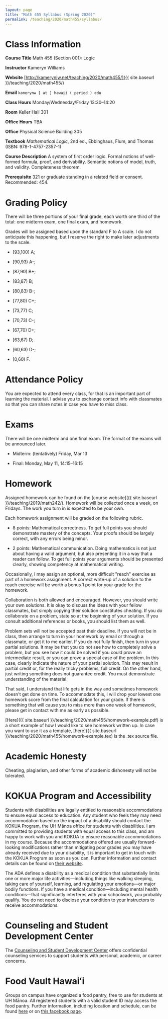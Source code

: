 ```yaml
---
layout: page
title: "Math 455 Syllabus (Spring 2020)"
permalink: /teaching/2020/math455/syllabus/
---
```


Class Information
=====

**Course Title** Math 455 (Section 001): Logic

**Instructor** Kameryn Williams

**Website** [http://kamerynjw.net/teaching/2020/math455/]({{ site.baseurl }}/teaching/2020/math455/)

**Email** `kamerynw [ at ] hawaii ( period ) edu`

**Class Hours** Monday/Wednesday/Friday 13:30–14:20

**Room** Keller Hall 301

**Office Hours** TBA

**Office** Physical Science Building 305

**Textbook** *Mathematical Logic*, 2nd ed., Ebbinghaus, Flum, and Thomas (ISBN: 978-1-4757-2357-1)

**Course Description** A system of first order logic. Formal notions of well-formed formula, proof, and derivability. Semantic notions of model, truth, and validity. Completeness theorem.

**Prerequisite** 321 or graduate standing in a related field or consent. Recommended: 454.

Grading Policy
=======

There will be three portions of your final grade, each worth one third of the total: one midterm exam, one final exam, and homework.

Grades will be assigned based upon the standard F to A scale. I do not anticipate this happening, but I reserve the right to make later adjustments to the scale.

* [93,100] A; 

* [90,93) A-; 

* [87,90) B+; 

* [83,87) B; 

* [80,83) B-; 

* [77,80) C+; 

* [73,77) C; 

* [70,73) C-; 

* [67,70) D+; 

* [63,67) D; 

* [60,63) D-; 

* [0,60) F. 

Attendance Policy
==========

You are expected to attend every class, for that is an important part of learning the material. I advise you to exchange contact info with classmates so that you can share notes in case you have to miss class.

Exams
=====

There will be one midterm and one final exam. The format of the exams will be announced later.

* Midterm: (tentatively) Friday, Mar 13

* Final: Monday, May 11, 14:15–16:15

Homework
========

Assigned homework can be found on the [course website]({{ site.baseurl }}/teaching/2019/math242/). Homework will be collected once a week, on Fridays. The work you turn in is expected to be your own.

Each homework assignment will be graded on the following rubric. 

* 8 points: Mathematical correctness. To get full points you should demonstrate mastery of the concepts. Your proofs should be largely correct, with any errors being minor. 

* 2 points: Mathematical communication. Doing mathematics is not just about having a valid argument, but also presenting it in a way that a reader can follow. To get full points your arguments should be presented clearly, showing competency at mathematical writing.

Occasionally, I may assign an optional, more difficult "reach" exercise as part of a homework assignment. A correct write-up of a solution to the reach exercise will be worth a bonus 1 point for your grade for the homework. 

Collaboration is both allowed and encouraged. However, you should write your own solutions. It is okay to discuss the ideas with your fellow classmates, but simply copying their solution constitutes cheating. If you do collaborate on a problem, state so at the beginning of your solution. If you consult additional references or books, you should list them as well. 

Problem sets will not be accepted past their deadline. If you will not be in class, then arrange to turn in your homework by email or through a classmate, or get it to me earlier. If you do not fully finish, then turn in your partial solutions. It may be that you do not see how to completely solve a problem, but you see how it could be solved if you could prove an intermediate result, or you can prove a special case of the problem. In this case, clearly indicate the nature of your partial solution. This may result in partial credit or, for the really tricky problems, full credit. On the other hand, just writing something does not guarantee credit. You must demonstrate understanding of the material.

That said, I understand that life gets in the way and sometimes homework doesn't get done on time. To accommodate this, I will drop your lowest one homework score from the final calculation for your grade. If there is something that will cause you to miss more than one week of homework, please get in contact with me as early as possible.

[Here]({{ site.baseurl }}/teaching/2020/math455/homework-example.pdf) is a short example of how I would like to see homework written up. In case you want to use it as a template, [here]({{ site.baseurl }}/teaching/2020/math455/homework-example.tex) is the .tex source file. 


Academic Honesty
========

Cheating, plagiarism, and other forms of academic dishonesty will not be tolerated.


KOKUA Program and Accessibility
=====

Students with disabilities are legally entitled to reasonable accommodations to ensure equal access to education. Any student who feels they may need accommodation based on the impact of a disability should contact the KOKUA Program, the UH Mānoa office for students with disabilities. I am committed to providing students with equal access to this class, and am happy to work with you and KOKUA to ensure reasonable accommodations in my course. Because the accommodations offered are usually forward-looking modifications rather than mitigating poor grades you may have already received due to your disability, it is important to get in touch with the KOKUA Program as soon as you can. Further information and contact details can be found on [their website](http://www.hawaii.edu/kokua/). 

The ADA defines a disability as a medical condition that substantially limits one or more major life activities—including things like walking sleeping, taking care of yourself, learning, and regulating your emotions—or major bodily functions. If you have a medical condition—including mental health conditions—that significantly interferes with your schoolwork, you probably qualify. You do not need to disclose your condition to your instructors to receive accommodations. 


Counseling and Student Development Center
==========

The [Counseling and Student Development Center](http://www.manoa.hawaii.edu/counseling/) offers confidential counseling services to support students with personal, academic, or career concerns. 


Food Vault Hawaiʻi
====

Groups on campus have organized a food pantry, free to use for students at UH Mānoa. All registered students with a valid student ID may access the food pantry. Further information, including location and schedule, can be found [here](https://www.hawaii.edu/news/2018/11/30/manoa-food-pantry/) or on [this facebook page](https://www.facebook.com/foodvaulthawaii/).

